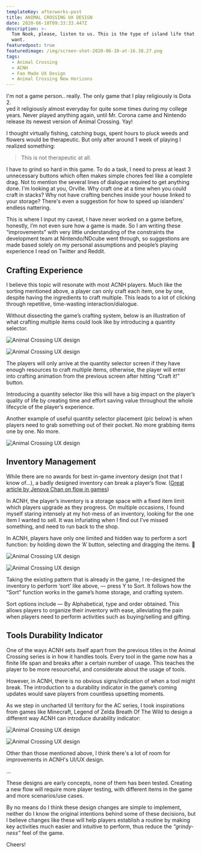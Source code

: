 ```yaml
---
templateKey: afterworks-post
title: ANIMAL CROSSING UX DESIGN
date: 2020-06-10T09:33:33.447Z
description: >-
  Tom Nook, please, listen to us. This is the type of island life that we all
  want.
featuredpost: true
featuredimage: /img/screen-shot-2020-06-10-at-16.38.27.png
tags:
  - Animal Crossing
  - ACNH
  - Fan Made UX Design
  - Animal Crossing New Horizons
---
```

I'm not a game person.. really. The only game that I play religiously is Dota 2.\
yed it religiously almost everyday for quite some times during my college years. Never played anything again, until Mr. Corona came and Nintendo release its newest version of Animal Crossing. Yay!

I thought virtually fishing, catching bugs, spent hours to pluck weeds and flowers would be therapeutic. But only after around 1 week of playing I realized something:  

> This is not therapeutic at all.

I have to grind so hard in this game. To do a task, I need to press at least 3 unnecessary buttons which often makes simple chores feel like a complete drag. Not to mention the several lines of dialogue required to get anything done. I'm looking at you, Orville. Why craft one at a time when you could craft in stacks? Why not have crafting benches inside your house linked to your storage? There's even a suggestion for how to speed up islanders' endless nattering.

This is where I input my caveat, I have never worked on a game before, honestly, I’m not even sure how a game is made. So I am writing these “improvements” with very little understanding of the constraints the development team at Nintendo/NDcube went through, so suggestions are made based solely on my personal assumptions and people’s playing experience I read on Twitter and Reddit.

## **Crafting Experience**

I believe this topic will resonate with most ACNH players. Much like the sorting mentioned above, a player can only craft each item, one by one, despite having the ingredients to craft multiple. This leads to a lot of clicking through repetitive, time-wasting interaction/dialogue.

Without dissecting the game’s crafting system, below is an illustration of what crafting multiple items could look like by introducing a quantity selector.

![Animal Crossing UX design](/img/craft-before.jpeg "Item Crafting Screen")

![Animal Crossing UX design](/img/craft.jpg "Item Crafting Screen Redesign")

The players will only arrive at the quantity selector screen if they have enough resources to craft multiple items, otherwise, the player will enter into crafting animation from the previous screen after hitting “Craft it!” button.

Introducing a quantity selector like this will have a big impact on the player’s quality of life by creating time and effort saving value throughout the whole lifecycle of the player’s experience.

Another example of useful quantity selector placement (pic below) is when players need to grab something out of their pocket. No more grabbing items one by one. No more.

![Animal Crossing UX design](/img/grab-item-5.jpg "Grab Item Screen Redesign")

## Inventory Management

While there are no awards for best in-game inventory design (not that I know of…), a badly designed inventory can break a player’s flow. ([Great article by Jenova Chan on flow in games](http://www.ccs.neu.edu/home/lieber/courses/cs4500/sp09/resources/p31-chen-flow-in-games.pdf))

In ACNH, the player’s inventory is a storage space with a fixed item limit which players upgrade as they progress. On multiple occasions, I found myself staring intensely at my hot-mess of an inventory, looking for the one item I wanted to sell. It was infuriating when I find out I’ve missed something, and need to run back to the shop.

In ACNH, players have only one limited and hidden way to perform a sort function: by holding down the ‘A’ button, selecting and dragging the items. 🤯

![Animal Crossing UX design](/img/sort-inventory-before.jpeg "Inventory Screen without Sorting Feature")

![Animal Crossing UX design](/img/sort-inventory.jpg "Inventory Screen with Sorting Feature")

Taking the existing pattern that is already in the game, I re-designed the inventory to perform ‘sort’ like above, — press Y to Sort. It follows how the “Sort” function works in the game’s home storage, and crafting system.

Sort options include — By Alphabetical, type and order obtained. This allows players to organize their inventory with ease, alleviating the pain when players need to perform activities such as buying/selling and gifting.



## Tools Durability Indicator

One of the ways ACNH sets itself apart from the previous titles in the Animal Crossing series is in how it handles tools. Every tool in the game now has a finite life span and breaks after a certain number of usage. This teaches the player to be more resourceful, and considerate about the usage of tools.

However, in ACNH, there is no obvious signs/indication of when a tool might break. The introduction to a durability indicator in the game’s coming updates would save players from countless upsetting moments.

As we step in uncharted UI territory for the AC series, I took inspirations from games like Minecraft, Legend of Zelda Breath Of The Wild to design a different way ACNH can introduce durability indicator:

![Animal Crossing UX design](/img/tools-hp-before.jpeg "Invisible Tools HP")



![Animal Crossing UX design](/img/tools-hp.jpg "Visible Tools HP")

Other than those mentioned above, I think there's a lot of room for improvements in ACNH's UI/UX design.

...

These designs are early concepts, none of them has been tested. Creating a new flow will require more player testing, with different items in the game and more scenarios/use cases.

By no means do I think these design changes are simple to implement, neither do I know the original intentions behind some of these decisions, but I believe changes like these will help players establish a routine by making key activities much easier and intuitive to perform, thus reduce the _“grindy-ness”_ feel of the game.



Cheers!
